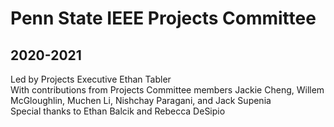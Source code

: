# Penn State IEEE Projects Committee
## 2020-2021

Led by Projects Executive Ethan Tabler <br>
With contributions from Projects Committee members Jackie Cheng, Willem McGloughlin, Muchen Li, Nishchay Paragani, and Jack Supenia<br>
Special thanks to Ethan Balcik and Rebecca DeSipio
